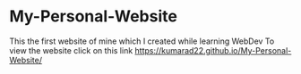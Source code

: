 # My-Personal-Website
This the first website of mine which I created while learning WebDev
To view the website click on this link https://kumarad22.github.io/My-Personal-Website/
